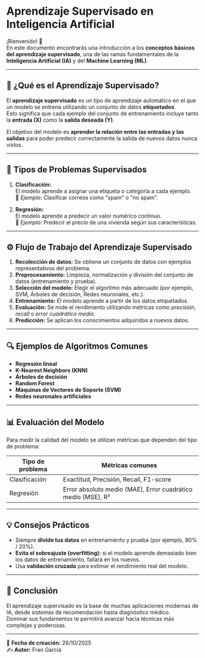 # Aprendizaje Supervisado en Inteligencia Artificial

¡Bienvenido! 🎉  
En este documento encontrarás una introducción a los **conceptos básicos del aprendizaje supervisado**, una de las ramas fundamentales de la **Inteligencia Artificial (IA)** y del **Machine Learning (ML)**.

---

## 📘 ¿Qué es el Aprendizaje Supervisado?

El **aprendizaje supervisado** es un tipo de aprendizaje automático en el que un modelo se entrena utilizando un conjunto de datos **etiquetados**.  
Esto significa que cada ejemplo del conjunto de entrenamiento incluye tanto la **entrada (X)** como la **salida deseada (Y)**.

El objetivo del modelo es **aprender la relación entre las entradas y las salidas** para poder predecir correctamente la salida de nuevos datos nunca vistos.

---

## 🧠 Tipos de Problemas Supervisados

1. **Clasificación:**  
   El modelo aprende a asignar una etiqueta o categoría a cada ejemplo.  
   📍 *Ejemplo:* Clasificar correos como "spam" o "no spam".

2. **Regresión:**  
   El modelo aprende a predecir un valor numérico continuo.  
   📍 *Ejemplo:* Predecir el precio de una vivienda según sus características.

---

## ⚙️ Flujo de Trabajo del Aprendizaje Supervisado

1. **Recolección de datos:** Se obtiene un conjunto de datos con ejemplos representativos del problema.
2. **Preprocesamiento:** Limpieza, normalización y división del conjunto de datos (entrenamiento y prueba).
3. **Selección del modelo:** Elegir el algoritmo más adecuado (por ejemplo, SVM, Árboles de decisión, Redes neuronales, etc.).
4. **Entrenamiento:** El modelo aprende a partir de los datos etiquetados.
5. **Evaluación:** Se mide el rendimiento utilizando métricas como *precisión*, *recall* o *error cuadrático medio*.
6. **Predicción:** Se aplican los conocimientos adquiridos a nuevos datos.

---

## 🔍 Ejemplos de Algoritmos Comunes

- **Regresión lineal**
- **K-Nearest Neighbors (KNN)**
- **Árboles de decisión**
- **Random Forest**
- **Máquinas de Vectores de Soporte (SVM)**
- **Redes neuronales artificiales**

---

## 📊 Evaluación del Modelo

Para medir la calidad del modelo se utilizan métricas que dependen del tipo de problema:

| Tipo de problema | Métricas comunes |
|------------------|------------------|
| Clasificación | Exactitud, Precisión, Recall, F1-score |
| Regresión | Error absoluto medio (MAE), Error cuadrático medio (MSE), R² |

---

## 💡 Consejos Prácticos

- Siempre **divide tus datos** en entrenamiento y prueba (por ejemplo, 80% / 20%).
- **Evita el sobreajuste (overfitting):** si el modelo aprende demasiado bien los datos de entrenamiento, fallará en los nuevos.
- Usa **validación cruzada** para estimar el rendimiento real del modelo.

---

## 🧩 Conclusión

El aprendizaje supervisado es la base de muchas aplicaciones modernas de IA, desde sistemas de recomendación hasta diagnóstico médico.  
Dominar sus fundamentos te permitirá avanzar hacia técnicas más complejas y poderosas.

---

📅 **Fecha de creación:** 26/10/2025  
✍️ **Autor:** Fran García

